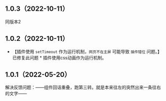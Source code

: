 ## 1.0.3（2022-10-11）
同版本2
## 1.0.2（2022-10-11）
* 【插件使用 `setTimeout` 作为运行机制，`网页不在主屏` 可能导致 `插件错位` 问题。】已修复此问题 *
插件使用css动画作为运行机制。

## 1.0.1（2022-05-20）
解决反馈问题：——组件回话重叠，跑第三转。就是本来往左的突然出来一条往右的文字——

